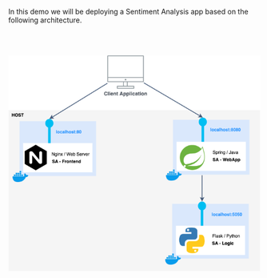 In this demo we will be deploying a Sentiment Analysis app based on the following architecture.


<br/><br/>


![Architecture Logo](assets/architecture.png)
